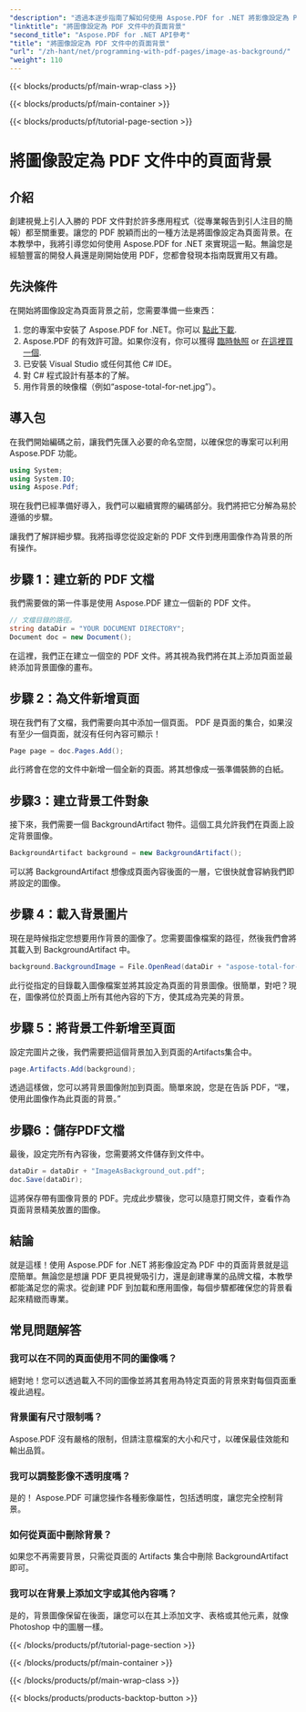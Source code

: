 ```yaml
---
"description": "透過本逐步指南了解如何使用 Aspose.PDF for .NET 將影像設定為 PDF 中的頁面背景。建立專業且具視覺吸引力的文件。"
"linktitle": "將圖像設定為 PDF 文件中的頁面背景"
"second_title": "Aspose.PDF for .NET API參考"
"title": "將圖像設定為 PDF 文件中的頁面背景"
"url": "/zh-hant/net/programming-with-pdf-pages/image-as-background/"
"weight": 110
---
```


{{< blocks/products/pf/main-wrap-class >}}

{{< blocks/products/pf/main-container >}}

{{< blocks/products/pf/tutorial-page-section >}}

# 將圖像設定為 PDF 文件中的頁面背景

## 介紹

創建視覺上引人入勝的 PDF 文件對於許多應用程式（從專業報告到引人注目的簡報）都至關重要。讓您的 PDF 脫穎而出的一種方法是將圖像設定為頁面背景。在本教學中，我將引導您如何使用 Aspose.PDF for .NET 來實現這一點。無論您是經驗豐富的開發人員還是剛開始使用 PDF，您都會發現本指南既實用又有趣。

## 先決條件

在開始將圖像設定為頁面背景之前，您需要準備一些東西：

1. 您的專案中安裝了 Aspose.PDF for .NET。你可以 [點此下載](https://releases。aspose.com/pdf/net/).
2. Aspose.PDF 的有效許可證。如果你沒有，你可以獲得 [臨時執照](https://purchase.aspose.com/temp或者ary-license/) or [在這裡買一個](https://purchase。aspose.com/buy).
3. 已安裝 Visual Studio 或任何其他 C# IDE。
4. 對 C# 程式設計有基本的了解。
5. 用作背景的映像檔（例如“aspose-total-for-net.jpg”）。

## 導入包

在我們開始編碼之前，讓我們先匯入必要的命名空間，以確保您的專案可以利用 Aspose.PDF 功能。

```csharp
using System;
using System.IO;
using Aspose.Pdf;
```

現在我們已經準備好導入，我們可以繼續實際的編碼部分。我們將把它分解為易於遵循的步驟。

讓我們了解詳細步驟。我將指導您從設定新的 PDF 文件到應用圖像作為背景的所有操作。

## 步驟 1：建立新的 PDF 文檔

我們需要做的第一件事是使用 Aspose.PDF 建立一個新的 PDF 文件。

```csharp
// 文檔目錄的路徑。
string dataDir = "YOUR DOCUMENT DIRECTORY";
Document doc = new Document();
```

在這裡，我們正在建立一個空的 PDF 文件。將其視為我們將在其上添加頁面並最終添加背景圖像的畫布。

## 步驟 2：為文件新增頁面

現在我們有了文檔，我們需要向其中添加一個頁面。 PDF 是頁面的集合，如果沒有至少一個頁面，就沒有任何內容可顯示！

```csharp
Page page = doc.Pages.Add();
```

此行將會在您的文件中新增一個全新的頁面。將其想像成一張準備裝飾的白紙。

## 步驟3：建立背景工件對象

接下來，我們需要一個 BackgroundArtifact 物件。這個工具允許我們在頁面上設定背景圖像。

```csharp
BackgroundArtifact background = new BackgroundArtifact();
```

可以將 BackgroundArtifact 想像成頁面內容後面的一層，它很快就會容納我們即將設定的圖像。

## 步驟 4：載入背景圖片

現在是時候指定您想要用作背景的圖像了。您需要圖像檔案的路徑，然後我們會將其載入到 BackgroundArtifact 中。

```csharp
background.BackgroundImage = File.OpenRead(dataDir + "aspose-total-for-net.jpg");
```

此行從指定的目錄載入圖像檔案並將其設定為頁面的背景圖像。很簡單，對吧？現在，圖像將位於頁面上所有其他內容的下方，使其成為完美的背景。

## 步驟 5：將背景工件新增至頁面

設定完圖片之後，我們需要把這個背景加入到頁面的Artifacts集合中。

```csharp
page.Artifacts.Add(background);
```

透過這樣做，您可以將背景圖像附加到頁面。簡單來說，您是在告訴 PDF，“嘿，使用此圖像作為此頁面的背景。”

## 步驟6：儲存PDF文檔

最後，設定完所有內容後，您需要將文件儲存到文件中。

```csharp
dataDir = dataDir + "ImageAsBackground_out.pdf";
doc.Save(dataDir);
```

這將保存帶有圖像背景的 PDF。完成此步驟後，您可以隨意打開文件，查看作為頁面背景精美放置的圖像。

## 結論

就是這樣！使用 Aspose.PDF for .NET 將影像設定為 PDF 中的頁面背景就是這麼簡單。無論您是想讓 PDF 更具視覺吸引力，還是創建專業的品牌文檔，本教學都能滿足您的需求。從創建 PDF 到加載和應用圖像，每個步驟都確保您的背景看起來精緻而專業。

## 常見問題解答

### 我可以在不同的頁面使用不同的圖像嗎？
絕對地！您可以透過載入不同的圖像並將其套用為特定頁面的背景來對每個頁面重複此過程。

### 背景圖有尺寸限制嗎？
Aspose.PDF 沒有嚴格的限制，但請注意檔案的大小和尺寸，以確保最佳效能和輸出品質。

### 我可以調整影像不透明度嗎？
是的！ Aspose.PDF 可讓您操作各種影像屬性，包括透明度，讓您完全控制背景。

### 如何從頁面中刪除背景？
如果您不再需要背景，只需從頁面的 Artifacts 集合中刪除 BackgroundArtifact 即可。

### 我可以在背景上添加文字或其他內容嗎？
是的，背景圖像保留在後面，讓您可以在其上添加文字、表格或其他元素，就像 Photoshop 中的圖層一樣。

{{< /blocks/products/pf/tutorial-page-section >}}

{{< /blocks/products/pf/main-container >}}

{{< /blocks/products/pf/main-wrap-class >}}

{{< blocks/products/products-backtop-button >}}